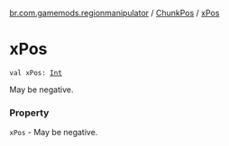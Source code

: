 [br.com.gamemods.regionmanipulator](../index.md) / [ChunkPos](index.md) / [xPos](./x-pos.md)

# xPos

`val xPos: `[`Int`](https://kotlinlang.org/api/latest/jvm/stdlib/kotlin/-int/index.html)

May be negative.

### Property

`xPos` - May be negative.